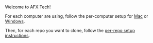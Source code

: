 Welcome to AFX Tech!

For each computer are using, follow the per-computer setup for [Mac](SetupMac.md) or [Windows](SetupWindows.md).

Then, for each repo you want to clone, follow the [per-repo setup instructions](SetupPerRepo.md).
